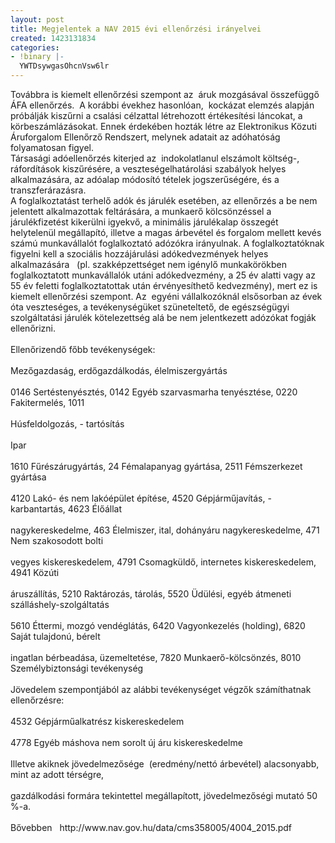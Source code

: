 ```yaml
---
layout: post
title: Megjelentek a NAV 2015 évi ellenőrzési irányelvei
created: 1423131834
categories:
- !binary |-
  YWTDsywgasOhcnVsw6lr
---
```

<p>Továbbra is kiemelt ellenőrzési szempont az&nbsp; áruk mozgásával összefüggő ÁFA ellenőrzés.&nbsp; A korábbi évekhez hasonlóan,&nbsp; kockázat elemzés alapján próbálják kiszűrni a csalási célzattal létrehozott értékesítési láncokat, a körbeszámlázásokat. Ennek érdekében hozták létre az Elektronikus Közuti Áruforgalom Ellenőrző Rendszert, melynek adatait az adóhatóság folyamatosan figyel.<!--break--><br>Társasági adóellenőrzés kiterjed az&nbsp; indokolatlanul elszámolt költség-, ráfordítások kiszűrésére, a veszteségelhatárolási szabályok helyes alkalmazására, az adóalap módosító tételek jogszerűségére, és a transzferárazásra.<br>A foglalkoztatást terhelő adók és járulék esetében, az ellenőrzés a be nem jelentett alkalmazottak feltárására, a munkaerő kölcsönzéssel a járulékfizetést kikerülni igyekvő, a minimális járulékalap összegét helytelenül megállapító, illetve a magas árbevétel és forgalom mellett kevés számú munkavállalót foglalkoztató adózókra irányulnak. A foglalkoztatóknak figyelni kell a szociális hozzájárulási adókedvezmények helyes alkalmazására&nbsp;&nbsp; (pl. szakképzettséget nem igénylő munkakörökben foglalkoztatott munkavállalók utáni adókedvezmény, a 25 év alatti vagy az 55 év feletti foglalkoztatottak után érvényesíthető kedvezmény), mert ez is kiemelt ellenőrzési szempont. Az&nbsp; egyéni vállalkozóknál elsősorban az évek óta veszteséges, a tevékenységüket szüneteltető, de egészségügyi szolgáltatási járulék kötelezettség alá be nem jelentkezett adózókat fogják ellenőrizni. <br><br>Ellenőrizendő főbb tevékenységek:<br><br>Mezőgazdaság, erdőgazdálkodás, élelmiszergyártás <br><br>0146 Sertéstenyésztés, 0142 Egyéb szarvasmarha tenyésztése, 0220 Fakitermelés, 1011 <br><br>Húsfeldolgozás, - tartósítás <br><br>Ipar <br><br>1610 Fűrészárugyártás, 24 Fémalapanyag gyártása, 2511 Fémszerkezet gyártása <br><br>4120 Lakó- és nem lakóépület építése, 4520 Gépjárműjavítás, -karbantartás, 4623 Élőállat <br><br>nagykereskedelme, 463 Élelmiszer, ital, dohányáru nagykereskedelme, 471 Nem szakosodott bolti <br><br>vegyes kiskereskedelem, 4791 Csomagküldő, internetes kiskereskedelem, 4941 Közúti <br><br>áruszállítás, 5210 Raktározás, tárolás, 5520 Üdülési, egyéb átmeneti szálláshely-szolgáltatás <br><br>5610 Éttermi, mozgó vendéglátás, 6420 Vagyonkezelés (holding), 6820 Saját tulajdonú, bérelt <br><br>ingatlan bérbeadása, üzemeltetése, 7820 Munkaerő-kölcsönzés, 8010 Személybiztonsági tevékenység <br><br>Jövedelem szempontjából az alábbi tevékenységet végzők számíthatnak ellenőrzésre:<br><br>4532 Gépjárműalkatrész kiskereskedelem <br><br>4778 Egyéb máshova nem sorolt új áru kiskereskedelme<br><br>Illetve akiknek jövedelmezősége&nbsp; (eredmény/nettó árbevétel) alacsonyabb, mint az adott térségre, <br><br>gazdálkodási formára tekintettel megállapított, jövedelmezőségi mutató 50 %-a.<br><br>Bővebben&nbsp;&nbsp; http://www.nav.gov.hu/data/cms358005/4004_2015.pdf</p>
